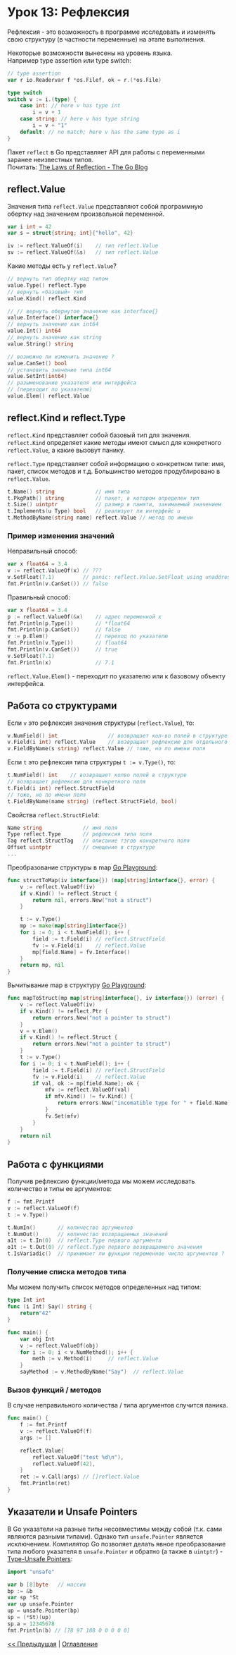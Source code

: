 # Урок 13: Рефлексия

Рефлексия - это возможность в программе исследовать и изменять свою структуру (в частности переменные) на этапе выполнения.

Некоторые возможности вынесены на уровень языка.  
Например type assertion или type switch:
```go
// type assertion
var r io.Readervar f *os.Filef, ok = r.(*os.File)

type switch
switch v := i.(type) {
	case int: // here v has type int
		i = v + 1
	case string: // here v has type string
		i = v + "1"
	default: // no match; here v has the same type as i
}
```

Пакет `reflect` в Go представляет API для работы с переменными заранее неизвестных типов.  
Почитать: [The Laws of Reflection - The Go Blog](https://blog.golang.org/laws-of-reflection)

## reflect.Value
Значения типа `reflect.Value` представляют собой программную обертку над значением произвольной переменной.
```go
var i int = 42
var s = struct{string; int}{"hello", 42}

iv := reflect.ValueOf(i)    // тип reflect.Value
sv := reflect.ValueOf(&s)   // тип reflect.Value
```

Какие методы есть у `reflect.Value`?
```go
// вернуть тип обертку над типом
value.Type() reflect.Type
// вернуть «базовый» тип
value.Kind() reflect.Kind

// // вернуть обернутое значение как interface{}
value.Interface() interface{}
// вернуть значение как int64
value.Int() int64
// вернуть значение как string
value.String() string

// возможно ли изменить значение ?
value.CanSet() bool
// установить значение типа int64
value.SetInt(int64)
// разыменование указателя или интерфейса
// (переходит по указателю)
value.Elem() reflect.Value 
```

## reflect.Kind и reflect.Type
`reflect.Kind` представляет собой базовый тип для значения. `reflect.Kind` определяет какие методы имеют смысл
для конкретного `reflect.Value`, а какие вызовут панику.

`reflect.Type` представляет собой информацию о конкретном типе: имя, пакет, список методов и т.д. Большинство
методов продублировано в `reflect.Value`.

```go
t.Name() string             // имя типа
t.PkgPath() string          // пакет, в котором определен тип
t.Size() uintptr            // размер в памяти, занимаемый значением
t.Implements(u Type) bool   // реализует ли интерфейс u 
t.MethodByName(string name) reflect.Value // метод по имени
```

### Пример изменения значений
Неправильный способ:
```go
var x float64 = 3.4
v := reflect.ValueOf(x) // ???
v.SetFloat(7.1)         // panic: reflect.Value.SetFloat using unaddressable value
fmt.Println(v.CanSet()) // false
```

Правильный способ:
```go
var x float64 = 3.4
p := reflect.ValueOf(&x)    // адрес переменной x
fmt.Println(p.Type())       // *float64
fmt.Println(p.CanSet())     // false
v := p.Elem()               // переход по указателю
fmt.Println(v.Type())       // float64
fmt.Println(v.CanSet())     // true
v.SetFloat(7.1)
fmt.Println(x)              // 7.1
```

`reflect.Value.Elem()` - переходит по указателю или к базовому объекту интерфейса.

## Работа со структурами
Если `v` это рефлексия значения структуры (`reflect.Value`), то:
```go
v.NumField() int                // возвращает кол-­во полей в структуре
v.Field(i int) reflect.Value    // возвращает рефлексию для отдельного поля
v.FieldByName(s string) reflect.Value // тоже, но по имени поля
```

Если `t` это рефлексия типа структуры `t := v.Type()`, то:
```go
t.NumField() int    // возвращает кол­во полей в структуре
// возвращает рефлексию для конкретного поля
t.Field(i int) reflect.StructField
// тоже, но по имени поля
t.FieldByName(name string) (reflect.StructField, bool) 
```

Свойства `reflect.StructField`:
```go
Name string             // имя поля
Type reflect.Type       // рефлексия типа поля
Tag reflect.StructTag   // описание тэгов конкретного поля
Offset uintptr          // смещение в структуре
...
```

Преобразование структуры в map [Go Playground](https://play.golang.org/p/B7QEHLgNSTG):
```go
func structToMap(iv interface{}) (map[string]interface{}, error) {
	v := reflect.ValueOf(iv)
	if v.Kind() != reflect.Struct {
		return nil, errors.New("not a struct")
	}

	t := v.Type()
	mp := make(map[string]interface{})
	for i := 0; i < t.NumField(); i++ {
		field := t.Field(i) // reflect.StructField
		fv := v.Field(i)    // reflect.Value
		mp[field.Name] = fv.Interface()
	}
	return mp, nil
}
```

Вычитывание map в структуру [Go Playground](https://play.golang.org/p/6bdq9ZkPCY0):
```go
func mapToStruct(mp map[string]interface{}, iv interface{}) (error) {
 	v := reflect.ValueOf(iv)
	if v.Kind() != reflect.Ptr {
		return errors.New("not a pointer to struct")
	}
	v = v.Elem()
	if v.Kind() != reflect.Struct {
		return errors.New("not a pointer to struct")
	}
	t := v.Type()
	for i := 0; i < t.NumField(); i++ {
		field := t.Field(i) // reflect.StructField
		fv := v.Field(i)    // reflect.Value
		if val, ok := mp[field.Name]; ok {
			mfv := reflect.ValueOf(val)
			if mfv.Kind() != fv.Kind() {
				return errors.New("incomatible type for " + field.Name)
			}
			fv.Set(mfv)
		}
	}
	return nil
}
```

## Работа с функциями
Получив рефлексию функции/метода мы можем исследовать количество и типы ее аргументов:
```go
f := fmt.Printf
v := reflect.ValueOf(f)
t := v.Type()

t.NumIn()       // количество аргументов
t.NumOut()      // количество возвращаемых значений
a1t := t.In(0)  // reflect.Type первого аргумента
o1t := t.Out(0) // reflect.Type первого возвращаемого значения
t.IsVariadic()  // принимает ли функция переменное число аргументов ?
```

### Получение списка методов типа
Мы можем получить список методов определенных над типом:
```go
type Int int
func (i Int) Say() string {
	return"42"
}

func main() {
	var obj Int
	v := reflect.ValueOf(obj)
	for i := 0; i < v.NumMethod(); i++ {
		meth := v.Method(i)     // reflect.Value
	}
	sayMethod := v.MethodByName("Say")  // reflect.Value
```

### Вызов функций / методов
В случае неправильного количества / типа аргументов случится паника.
```go
func main() {
	f := fmt.Printf
	v := reflect.ValueOf(f)
	args := []

	reflect.Value{
		reflect.ValueOf("test %d\n"),
		reflect.ValueOf(42),
	}
	ret := v.Call(args) // []reflect.Value
	fmt.Println(ret)
}
```

## Указатели и Unsafe Pointers
В Go указатели на разные типы несовместимы между собой (т.к. сами являются разными типами). Однако
тип `unsafe.Pointer` является исключением. Компилятор Go позволяет делать явное преобразование типа любого указателя
в `unsafe.Pointer` и обратно (а также в `uintptr`) - [Type-Unsafe Pointers](https://go101.org/article/unsafe.html):

```go
import "unsafe"

var b [8]byte	// массив
bp := &b
var sp *St
var up unsafe.Pointer
up = unsafe.Pointer(bp)
sp = (*St)(up)
sp.a = 12345678
fmt.Println(b) // [78 97 188 0 0 0 0 0]
```

[<< Предыдущая](12-os.md) | [Оглавление](../readme.md)
